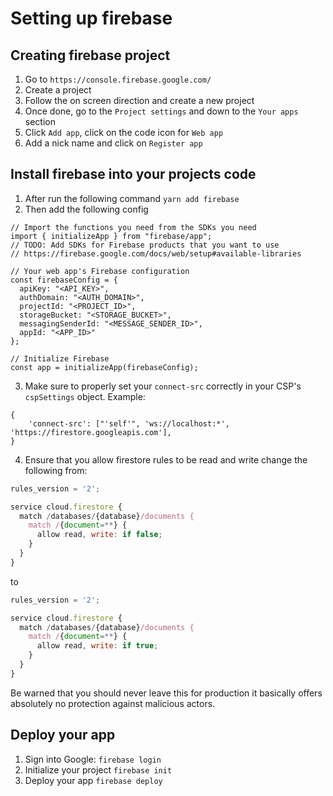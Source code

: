 # Setting up firebase

## Creating firebase project
1. Go to `https://console.firebase.google.com/`
2. Create a project
3. Follow the on screen direction and create a new project
4. Once done, go to the `Project settings` and down to the `Your apps` section
5. Click `Add app`, click on the code icon for `Web app`
6. Add a nick name and click on `Register app`

## Install firebase into your projects code
1. After run the following command `yarn add firebase`
2. Then add the following config

```
// Import the functions you need from the SDKs you need
import { initializeApp } from "firebase/app";
// TODO: Add SDKs for Firebase products that you want to use
// https://firebase.google.com/docs/web/setup#available-libraries

// Your web app's Firebase configuration
const firebaseConfig = {
  apiKey: "<API_KEY>",
  authDomain: "<AUTH_DOMAIN>",
  projectId: "<PROJECT_ID>",
  storageBucket: "<STORAGE_BUCKET>",
  messagingSenderId: "<MESSAGE_SENDER_ID>",
  appId: "<APP_ID>"
};

// Initialize Firebase
const app = initializeApp(firebaseConfig);
```
3. Make sure to properly set your `connect-src` correctly in your CSP's `cspSettings` object. Example:

```
{
    'connect-src': ["'self'", 'ws://localhost:*', 'https://firestore.googleapis.com'],
}
```

4. Ensure that you allow firestore rules to be read and write change the following from:

```js
rules_version = '2';

service cloud.firestore {
  match /databases/{database}/documents {
    match /{document=**} {
      allow read, write: if false;
    }
  }
}
```

to

```js
rules_version = '2';

service cloud.firestore {
  match /databases/{database}/documents {
    match /{document=**} {
      allow read, write: if true;
    }
  }
}
```

Be warned that you should never leave this for production it basically offers absolutely no protection against malicious actors.

## Deploy your app
1. Sign into Google: `firebase login`
2. Initialize your project `firebase init`
3. Deploy your app `firebase deploy`
